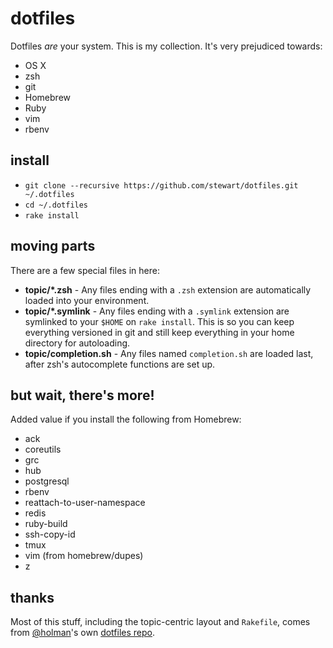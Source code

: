 # dotfiles

Dotfiles _are_ your system. This is my collection. It's very prejudiced towards:

- OS X
- zsh
- git
- Homebrew
- Ruby
- vim
- rbenv

## install

- `git clone --recursive https://github.com/stewart/dotfiles.git ~/.dotfiles`
- `cd ~/.dotfiles`
- `rake install`

## moving parts

There are a few special files in here:

- **topic/\*.zsh** - Any files ending with a `.zsh` extension are automatically loaded into your environment.
- **topic/\*.symlink** - Any files ending with a `.symlink` extension are symlinked to your `$HOME` on `rake install`. This is so you can keep everything versioned in git and still keep everything in your home directory for autoloading.
- **topic/completion.sh** - Any files named `completion.sh` are loaded last, after zsh's autocomplete functions are set up.

## but wait, there's more!

Added value if you install the following from Homebrew:

- ack
- coreutils
- grc
- hub
- postgresql
- rbenv
- reattach-to-user-namespace
- redis
- ruby-build
- ssh-copy-id
- tmux
- vim (from homebrew/dupes)
- z

## thanks

Most of this stuff, including the topic-centric layout and `Rakefile`, comes from [@holman][]'s own [dotfiles repo][@holman dotfiles].

[@holman]: http://twitter.com/holman
[@holman dotfiles]: https://github.com/holman/dotfiles
